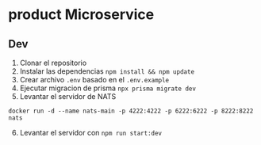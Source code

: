 # product Microservice

## Dev

1. Clonar el repositorio
2. Instalar las dependencias `npm install && npm update`
3. Crear archivo `.env` basado en el `.env.example`
4. Ejecutar migracion de prisma `npx prisma migrate dev`
5. Levantar el servidor de NATS
```
docker run -d --name nats-main -p 4222:4222 -p 6222:6222 -p 8222:8222 nats
```
6. Levantar el servidor con `npm run start:dev`